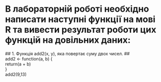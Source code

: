 <h1>В лабораторній роботі необхідно написати наступні функції на мові R та вивести результат роботи цих функцій на довільних даних:</h1> 
## 1. Функція add2(x, y), яка повертає суму двох чисел. ## <br>
add2 <- function(a, b) { <br>
  return(a + b) <br>
} <br>
add2(9,13) <br>

